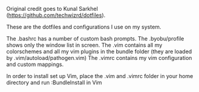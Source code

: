 Original credit goes to Kunal Sarkhel (https://github.com/techwizrd/dotfiles).

These are the dotfiles and configurations I use on my system.

The .bashrc has a number of custom bash prompts.
The .byobu/profile shows only the window list in screen.
The .vim contains all my colorschemes and all my vim plugins in the bundle folder (they are loaded by .vim/autoload/pathogen.vim)
The .vimrc contains my vim configuration and custom mappings.

In order to install set up Vim, place the .vim and .vimrc folder in your home directory and run :BundleInstall in Vim
